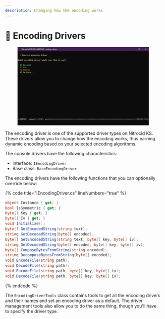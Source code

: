 ```yaml
---
description: Changing how the encoding works
---
```


# 🔌 Encoding Drivers

<figure><img src="../../../../.gitbook/assets/121-inner.png" alt=""><figcaption></figcaption></figure>

The encoding driver is one of the supported driver types on Nitrocid KS. These drivers allow you to change how the encoding works, thus earning dynamic encoding based on your selected encoding algorithms.

The console drivers have the following characteristics:

* Interface: `IEncodingDriver`
* Base class: `BaseEncodingDriver`

The encoding drivers have the following functions that you can optionally override below:

{% code title="IEncodingDriver.cs" lineNumbers="true" %}
```csharp
object Instance { get; }
bool IsSymmetric { get; }
byte[] Key { get; }
byte[] Iv { get; }
void Initialize();
byte[] GetEncodedString(string text);
string GetDecodedString(byte[] encoded);
byte[] GetEncodedString(string text, byte[] key, byte[] iv);
string GetDecodedString(byte[] encoded, byte[] key, byte[] iv);
byte[] ComposeBytesFromString(string encoded);
string DecomposeBytesFromString(byte[] encoded);
void EncodeFile(string path);
void DecodeFile(string path);
void EncodeFile(string path, byte[] key, byte[] iv);
void DecodeFile(string path, byte[] key, byte[] iv);
```
{% endcode %}

The `EncodingDriverTools` class contains tools to get all the encoding drivers and their names and set an encoding driver as a default. The driver management tools also allow you to do the same thing, though you'll have to specify the driver type.
